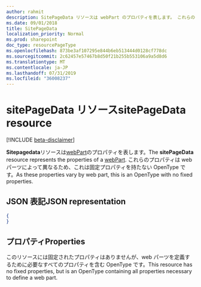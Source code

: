 ```yaml
---
author: rahmit
description: SitePageData リソースは webPart のプロパティを表します。 これらのプロパティは web パーツによって異なるため、これは固定プロパティを持たない OpenType です。
ms.date: 09/01/2018
title: SitePageData
localization_priority: Normal
ms.prod: sharepoint
doc_type: resourcePageType
ms.openlocfilehash: 873be3af107295e844b6eb513444d0128cf778dc
ms.sourcegitcommit: 2c62457e57467b8d50f21b255b553106a9a5d8d6
ms.translationtype: MT
ms.contentlocale: ja-JP
ms.lasthandoff: 07/31/2019
ms.locfileid: "36008237"
---
```

# <a name="sitepagedata-resource"></a><span data-ttu-id="803bb-104">sitePageData リソース</span><span class="sxs-lookup"><span data-stu-id="803bb-104">sitePageData resource</span></span>

[!INCLUDE [beta-disclaimer](../../includes/beta-disclaimer.md)]

<span data-ttu-id="803bb-105">**Sitepagedata**リソースは[webPart][]のプロパティを表します。</span><span class="sxs-lookup"><span data-stu-id="803bb-105">The **sitePageData** resource represents the properties of a [webPart][].</span></span> <span data-ttu-id="803bb-106">これらのプロパティは web パーツによって異なるため、これは固定プロパティを持たない OpenType です。</span><span class="sxs-lookup"><span data-stu-id="803bb-106">As these properties vary by web part, this is an OpenType with no fixed properties.</span></span>

[パーツ]: webpart.md
[webPart]: webpart.md

## <a name="json-representation"></a><span data-ttu-id="803bb-108">JSON 表記</span><span class="sxs-lookup"><span data-stu-id="803bb-108">JSON representation</span></span>

<!-- {
  "blockType": "resource",
  "optionalProperties": [  ],
  "@odata.type": "microsoft.graph.sitePageData",
   "openType": true
}-->

```json
{
}
```

## <a name="properties"></a><span data-ttu-id="803bb-109">プロパティ</span><span class="sxs-lookup"><span data-stu-id="803bb-109">Properties</span></span>
<span data-ttu-id="803bb-110">このリソースには固定されたプロパティはありませんが、web パーツを定義するために必要なすべてのプロパティを含む OpenType です。</span><span class="sxs-lookup"><span data-stu-id="803bb-110">This resource has no fixed properties, but is an OpenType containing all properties necessary to define a web part.</span></span>

<!--
{
  "type": "#page.annotation",
  "description": "Defines the data in a web part",
  "keywords": "",
  "section": "documentation",
  "tocPath": "Resources/SitePageData",
  "suppressions": []
}
-->
